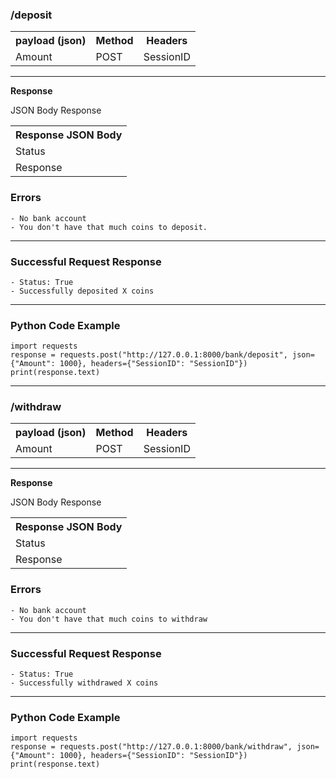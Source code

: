 <h3>/deposit</h3>

<table>
    <tr>
        <th>payload (json) </th>
        <th>Method</th>
        <th>Headers</th>
    </tr>
    <tr>
        <td>Amount</td>
        <td>POST</td>
        <td>SessionID</td>
    </tr>
</table>

<hr>
<b>Response</b>

JSON Body Response
<table>
    <tr>
        <th>Response JSON Body</th>
    </tr>
    <tr>
        <td>Status</td>
    </tr>
    <tr>
        <td>Response</td>
    </tr>
</table>

<h3>Errors</h3>

~~~
- No bank account
- You don't have that much coins to deposit.
~~~

<hr>
<h3>Successful Request Response</h3>

~~~
- Status: True
- Successfully deposited X coins
~~~

<hr>

<h3>Python Code Example</h3>

~~~
import requests
response = requests.post("http://127.0.0.1:8000/bank/deposit", json={"Amount": 1000}, headers={"SessionID": "SessionID"})
print(response.text)
~~~

<hr>

<h3>/withdraw</h3>

<table>
    <tr>
        <th>payload (json) </th>
        <th>Method</th>
        <th>Headers</th>
    </tr>
    <tr>
        <td>Amount</td>
        <td>POST</td>
        <td>SessionID</td>
    </tr>
</table>

<hr>
<b>Response</b>

JSON Body Response
<table>
    <tr>
        <th>Response JSON Body</th>
    </tr>
    <tr>
        <td>Status</td>
    </tr>
    <tr>
        <td>Response</td>
    </tr>
</table>

<h3>Errors</h3>

~~~
- No bank account
- You don't have that much coins to withdraw
~~~

<hr>
<h3>Successful Request Response</h3>

~~~
- Status: True
- Successfully withdrawed X coins
~~~

<hr>

<h3>Python Code Example</h3>

~~~
import requests
response = requests.post("http://127.0.0.1:8000/bank/withdraw", json={"Amount": 1000}, headers={"SessionID": "SessionID"})
print(response.text)
~~~




